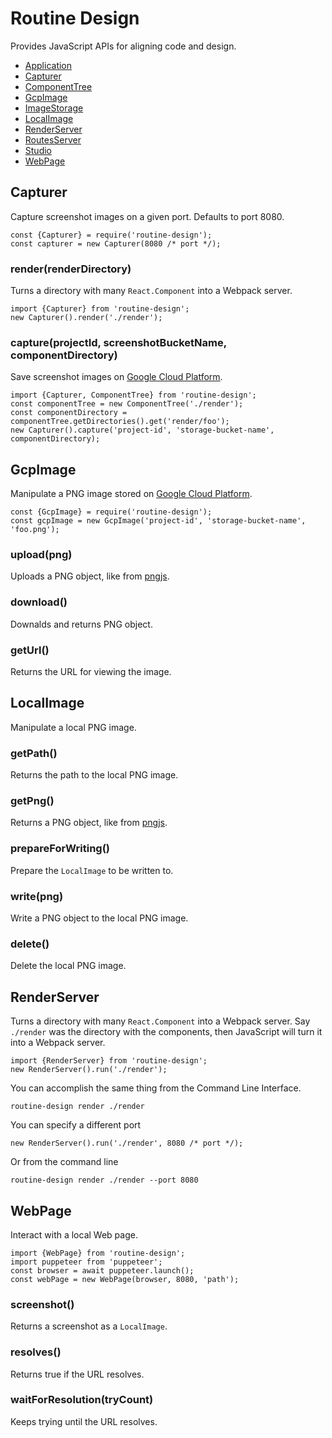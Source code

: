 # Routine Design

Provides JavaScript APIs for aligning code and design.

* [Application](./application/README.md)
* [Capturer](#capturer)
* [ComponentTree](./component-tree/README.md)
* [GcpImage](#gcpimage)
* [ImageStorage](./image-storage/README.md)
* [LocalImage](#localimage)
* [RenderServer](#renderserver)
* [RoutesServer](./routes-server/README.md)
* [Studio](./studio/README.md)
* [WebPage](#webpage)

## Capturer

Capture screenshot images on a given port. Defaults to port 8080.

```
const {Capturer} = require('routine-design');
const capturer = new Capturer(8080 /* port */);
```

### render(renderDirectory)

Turns a directory with many `React.Component` into a Webpack server. 

```
import {Capturer} from 'routine-design';
new Capturer().render('./render');
```

### capture(projectId, screenshotBucketName, componentDirectory)

Save screenshot images on [Google Cloud Platform](https://cloud.google.com/).

```
import {Capturer, ComponentTree} from 'routine-design';
const componentTree = new ComponentTree('./render');
const componentDirectory = componentTree.getDirectories().get('render/foo');
new Capturer().capture('project-id', 'storage-bucket-name', componentDirectory);
```

## GcpImage

Manipulate a PNG image stored on [Google Cloud Platform](https://cloud.google.com/). 

```
const {GcpImage} = require('routine-design');
const gcpImage = new GcpImage('project-id', 'storage-bucket-name', 'foo.png');
```

### upload(png)

Uploads a PNG object, like from [pngjs](https://www.npmjs.com/package/pngjs).

### download()

Downalds and returns PNG object.

### getUrl()

Returns the URL for viewing the image.

## LocalImage

Manipulate a local PNG image. 

### getPath()

Returns the path to the local PNG image.

### getPng()

Returns a PNG object, like from [pngjs](https://www.npmjs.com/package/pngjs).

### prepareForWriting()

Prepare the `LocalImage` to be written to.

### write(png)

Write a PNG object to the local PNG image.

### delete()

Delete the local PNG image.

## RenderServer

Turns a directory with many `React.Component` into a Webpack server. Say `./render` was the directory with the components, then JavaScript will turn it into a Webpack server.
```
import {RenderServer} from 'routine-design';
new RenderServer().run('./render');
```

You can accomplish the same thing from the Command Line Interface. 
```
routine-design render ./render
```

You can specify a different port
```
new RenderServer().run('./render', 8080 /* port */);
```

Or from the command line 
```
routine-design render ./render --port 8080
```

## WebPage

Interact with a local Web page.

```
import {WebPage} from 'routine-design';
import puppeteer from 'puppeteer';
const browser = await puppeteer.launch();
const webPage = new WebPage(browser, 8080, 'path');
```

### screenshot()

Returns a screenshot as a `LocalImage`.

### resolves()

Returns true if the URL resolves.

### waitForResolution(tryCount)

Keeps trying until the URL resolves. 
